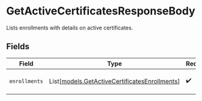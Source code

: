 # GetActiveCertificatesResponseBody

Lists enrollments with details on active certificates.


## Fields

| Field                                                                                          | Type                                                                                           | Required                                                                                       | Description                                                                                    |
| ---------------------------------------------------------------------------------------------- | ---------------------------------------------------------------------------------------------- | ---------------------------------------------------------------------------------------------- | ---------------------------------------------------------------------------------------------- |
| `enrollments`                                                                                  | List[[models.GetActiveCertificatesEnrollments](../models/getactivecertificatesenrollments.md)] | :heavy_check_mark:                                                                             | Enrollments with active certificates.                                                          |